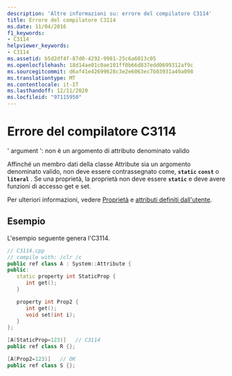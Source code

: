 ```yaml
---
description: 'Altre informazioni su: errore del compilatore C3114'
title: Errore del compilatore C3114
ms.date: 11/04/2016
f1_keywords:
- C3114
helpviewer_keywords:
- C3114
ms.assetid: b5d2df4f-87d0-4292-9981-25c6a6013c05
ms.openlocfilehash: 18d14ae01c0ae101ff0b66d837edd0699312af9c
ms.sourcegitcommit: d6af41e42699628c3e2e6063ec7b03931a49a098
ms.translationtype: MT
ms.contentlocale: it-IT
ms.lasthandoff: 12/11/2020
ms.locfileid: "97115950"
---
```

# <a name="compiler-error-c3114"></a>Errore del compilatore C3114

' argument ': non è un argomento di attributo denominato valido

Affinché un membro dati della classe Attribute sia un argomento denominato valido, non deve essere contrassegnato come, **`static`** **`const`** o **`literal`** . Se una proprietà, la proprietà non deve essere **`static`** e deve avere funzioni di accesso get e set.

Per ulteriori informazioni, vedere [Proprietà](../../extensions/property-cpp-component-extensions.md) e [attributi definiti dall'utente](../../extensions/user-defined-attributes-cpp-component-extensions.md).

## <a name="example"></a>Esempio

L'esempio seguente genera l'C3114.

```cpp
// C3114.cpp
// compile with: /clr /c
public ref class A : System::Attribute {
public:
   static property int StaticProp {
      int get();
   }

   property int Prop2 {
      int get();
      void set(int i);
   }
};

[A(StaticProp=123)]   // C3114
public ref class R {};

[A(Prop2=123)]   // OK
public ref class S {};
```
